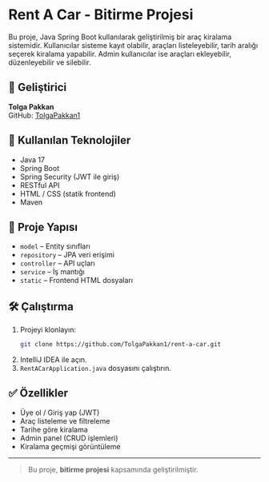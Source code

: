 
# Rent A Car - Bitirme Projesi

Bu proje, Java Spring Boot kullanılarak geliştirilmiş bir araç kiralama sistemidir. Kullanıcılar sisteme kayıt olabilir, araçları listeleyebilir, tarih aralığı seçerek kiralama yapabilir. Admin kullanıcılar ise araçları ekleyebilir, düzenleyebilir ve silebilir.

## 👤 Geliştirici
**Tolga Pakkan**  
GitHub: [TolgaPakkan1](https://github.com/TolgaPakkan1)

## 🚀 Kullanılan Teknolojiler
- Java 17
- Spring Boot
- Spring Security (JWT ile giriş)
- RESTful API
- HTML / CSS (statik frontend)
- Maven

## 📁 Proje Yapısı
- `model` – Entity sınıfları
- `repository` – JPA veri erişimi
- `controller` – API uçları
- `service` – İş mantığı
- `static` – Frontend HTML dosyaları

## 🛠️ Çalıştırma
1. Projeyi klonlayın:
   ```bash
   git clone https://github.com/TolgaPakkan1/rent-a-car.git
   ```
2. IntelliJ IDEA ile açın.
3. `RentACarApplication.java` dosyasını çalıştırın.

## ✅ Özellikler
- Üye ol / Giriş yap (JWT)
- Araç listeleme ve filtreleme
- Tarihe göre kiralama
- Admin panel (CRUD işlemleri)
- Kiralama geçmişi görüntüleme

---

> Bu proje, **bitirme projesi** kapsamında geliştirilmiştir.
